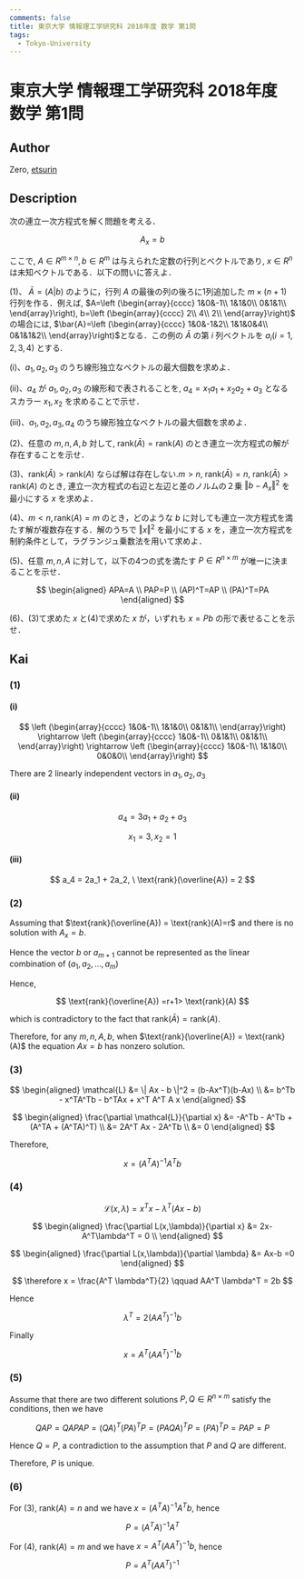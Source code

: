 ```yaml
---
comments: false
title: 東京大学 情報理工学研究科 2018年度 数学 第1問
tags:
  - Tokyo-University
---
```

# 東京大学 情報理工学研究科 2018年度 数学 第1問

## **Author**
Zero, [etsurin](https://zhuanlan.zhihu.com/p/561992447)

## **Description**
次の連立一次方程式を解く問題を考える．

$$
A_{x}=b
$$

ここで, $A\in R^{m\times n},b\in R^m$ は与えられた定数の行列とべクトルであり, $x\in R^n$ は未知ベクトルである．以下の問いに答えよ．

(1)、
$\bar{A}=(A|b)$ のように，行列 $A$ の最後の列の後ろに1列追加した $m\times (n+1)$ 行列を作る．例えば,
$A=\left (\begin{array}{cccc}
1&0&-1\\
1&1&0\\
0&1&1\\
\end{array}\right),
b=\left (\begin{array}{cccc}
2\\
4\\
2\\
\end{array}\right)$
の場合には,
$\bar{A}=\left (\begin{array}{cccc}
1&0&-1&2\\
1&1&0&4\\
0&1&1&2\\
\end{array}\right)$となる．この例の $\bar{A}$ の第 $i$ 列ベクトルを $a_{i}(i=1,2,3,4)$ とする. 

(i)、$a_{1},a_{2},a_{3}$ のうち線形独立なベクトルの最大個数を求めよ．

(ii)、$a_{4}$ が $a_{1},a_{2},a_{3}$ の線形和で表されることを, $a_{4}=x_{1}a_{1}+x_{2}a_{2}+a_{3}$ となるスカラー $x_{1},x_{2}$ を求めることで示せ．

(iii)、$a_{1},a_{2},a_{3},a_{4}$ のうち線形独立なベクトルの最大個数を求めよ．

(2)、任意の $m,n,A,b$ 対して, $\text{rank}(\bar{A})=\text{rank}(A)$ のとき連立一次方程式の解が存在することを示せ．

(3)、$\text{rank}(\bar{A})>\text{rank}(A)$ ならば解は存在しない.$m>n$, $\text{rank}(\bar{A})=n$, $\text{rank}(\bar{A})>\text{rank}(A)$ のとき, 連立一次方程式の右辺と左辺と差のノルムの２乗 $\Vert b-A_{x}\Vert ^2$ を最小にする $x$ を求めよ．

(4)、$m<n,\text{rank}(A)=m$ のとき，どのような $b$ に対しても連立一次方程式を満たす解が複数存在する．解のうちで $\Vert x \Vert ^2$ を最小にする $x$ を，連立一次方程式を制約条件として，ラグランジュ乗数法を用いて求めよ．

(5)、任意 $m,n,A$ に対して，以下の4つの式を満たす $P\in R^{n\times m}$ が唯一に決まることを示せ．

$$
\begin{aligned}
APA=A \\
PAP=P \\
(AP)^T=AP \\
(PA)^T=PA
\end{aligned}
$$

(6)、(3)て求めた $x$ と(4)で求めた $x$ が，いずれも $x=Pb$ の形で表せることを示せ．

## **Kai**
### (1)
#### (i)
$$
\left (\begin{array}{cccc}
1&0&-1\\
1&1&0\\
0&1&1\\
\end{array}\right) \rightarrow
\left (\begin{array}{cccc}
1&0&-1\\
0&1&1\\
0&1&1\\
\end{array}\right) \rightarrow
\left (\begin{array}{cccc}
1&0&-1\\
1&1&0\\
0&0&0\\
\end{array}\right)
$$

There are 2 linearly independent vectors in $a_{1},a_{2},a_{3}$

#### (ii)

$$
a_{4}=3a_{1}+a_{2}+a_{3}
$$

$$
x_{1}=3,x_{2}=1
$$

#### (iii)

$$
a_4 = 2a_1 + 2a_2, \ \text{rank}(\overline{A}) = 2
$$

### (2)
Assuming that $\text{rank}(\overline{A}) = \text{rank}(A)=r$ and there is no solution with $A_{x}=b$.

Hence the vector $b$ or $a_{m+1}$ cannot be represented as the linear combination of $(a_{1},a_{2},...,a_{m})$

Hence,

$$
\text{rank}(\overline{A}) =r+1> \text{rank}(A)
$$

which is contradictory to the fact that $\text{rank}(\bar{A}) = \text{rank}(A)$.

Therefore, for any $m,n,A,b$, when $\text{rank}(\overline{A}) = \text{rank}(A)$ the equation $Ax=b$ has nonzero solution.

### (3)

$$
\begin{aligned}
\mathcal{L} &= \| Ax - b \|^2 = (b-Ax^T)(b-Ax) \\
&= b^Tb - x^TA^Tb - b^TAx + x^T A^T A x
\end{aligned}
$$

$$
\begin{aligned}
  \frac{\partial \mathcal{L}}{\partial x} &= -A^Tb - A^Tb + (A^TA + (A^TA)^T) \\
  &= 2A^T Ax - 2A^Tb \\
  &= 0
\end{aligned}
$$

Therefore,

$$
x=(A^TA)^{-1}A^Tb
$$

### (4)
$$
\mathcal{L}(x,\lambda)=x^Tx-\lambda^T(Ax-b)
$$

$$
\begin{aligned}
\frac{\partial L(x,\lambda)}{\partial x} &= 2x-A^T\lambda^T = 0 \\
\end{aligned}
$$

$$
\begin{aligned}
\frac{\partial L(x,\lambda)}{\partial \lambda} &= Ax-b =0
\end{aligned}
$$

$$
\therefore x = \frac{A^T \lambda^T}{2} \qquad AA^T \lambda^T = 2b
$$

Hence

$$
\lambda^T = 2(AA^T)^{-1}b
$$

Finally

$$
x=A^T(AA^T)^{-1}b
$$

### (5)
Assume that there are two different solutions $P, Q \in R^{n\times m}$ satisfy the conditions, then we have

$$
QAP=QAPAP=(QA)^T(PA)^TP=(PAQA)^TP=(PA)^TP=PAP=P
$$

Hence $Q=P$, a contradiction to the assumption that $P$ and $Q$ are different.

Therefore, $P$ is unique.

### (6)
For (3), $\text{rank}(A)=n$ and we have $x=(A^TA)^{-1}A^Tb$, hence

$$
P=(A^TA)^{-1}A^T
$$

For (4), $\text{rank}(A)=m$ and we have $x=A^T(AA^T)^{-1}b$, hence

$$
P=A^T(AA^T)^{-1}
$$
